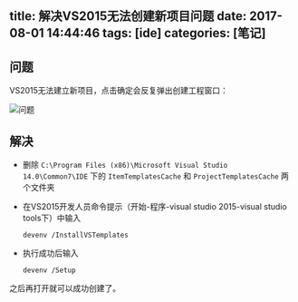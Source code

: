 title: 解决VS2015无法创建新项目问题
date: 2017-08-01 14:44:46
tags: [ide]
categories: [笔记]
---

## 问题



VS2015无法建立新项目，点击确定会反复弹出创建工程窗口：


![问题](https://i.stack.imgur.com/KxC49.gif)


## 解决



- 删除 `C:\Program Files (x86)\Microsoft Visual Studio 14.0\Common7\IDE` 下的 `ItemTemplatesCache` 和 `ProjectTemplatesCache` 两个文件夹

- 在VS2015开发人员命令提示（开始-程序-visual studio 2015-visual studio tools下）中输入

    ``` 
    devenv /InstallVSTemplates 
    ```

- 执行成功后输入

    ``` 
    devenv /Setup
    ```

之后再打开就可以成功创建了。